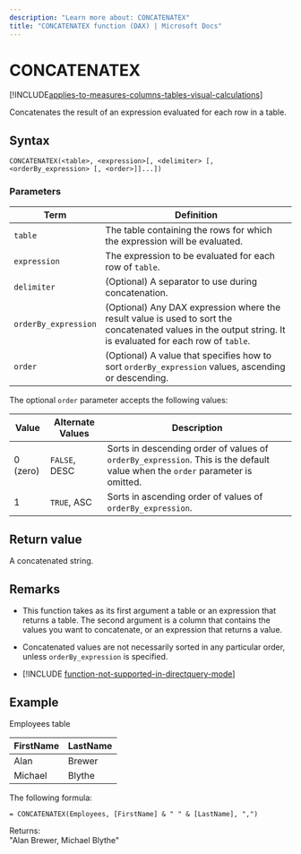 ```yaml
---
description: "Learn more about: CONCATENATEX"
title: "CONCATENATEX function (DAX) | Microsoft Docs"
---
```

# CONCATENATEX

[!INCLUDE[applies-to-measures-columns-tables-visual-calculations](includes/applies-to-measures-columns-tables-visual-calculations.md)]
  
Concatenates the result of an expression evaluated for each row in a table.  
  
## Syntax  
  
```dax
CONCATENATEX(<table>, <expression>[, <delimiter> [, <orderBy_expression> [, <order>]]...])  
```
  
### Parameters  
  
|Term|Definition|  
|-----|-----|  
|`table`|The table containing the rows for which the expression will be evaluated.|  
|`expression`|The expression to be evaluated for each row of `table`.|  
|`delimiter`|(Optional) A separator to use during concatenation.|  
|`orderBy_expression`|(Optional) Any DAX expression where the result value is used to sort the concatenated values in the output string. It is evaluated for each row of `table`.|
|`order`|(Optional) A value that specifies how to sort `orderBy_expression` values, ascending or descending.|

The optional `order` parameter accepts the following values:

|Value|Alternate Values|Description|
|-----|-----|-----|
|0 (zero)|`FALSE`, DESC|Sorts in descending order of values of `orderBy_expression`. This is the default value when the `order` parameter is omitted.|
|1|`TRUE`, ASC|Sorts in ascending order of values of `orderBy_expression`.|

## Return value

A concatenated string.
  
## Remarks

- This function takes as its first argument a table or an expression that returns a table. The second argument is a column that contains the values you want to concatenate, or an expression that returns a value.  

- Concatenated values are not necessarily sorted in any particular order, unless `orderBy_expression` is specified.

- [!INCLUDE [function-not-supported-in-directquery-mode](includes/function-not-supported-in-directquery-mode.md)]

## Example

Employees table  
  
|FirstName|LastName|  
|-------------|------------|  
|Alan|Brewer|  
|Michael|Blythe|  

The following formula:  

```dax
= CONCATENATEX(Employees, [FirstName] & " " & [LastName], ",")  
```
  
Returns:  
"Alan Brewer, Michael Blythe"  
